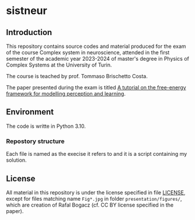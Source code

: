 # sistneur
## Introduction
This repository contains source codes and material produced for the exam of the course Complex system in neuroscience, attended in the first semester of the academic year 2023-2024 of master's degree in Physics of Complex Systems at the University of Turin.

The course is teached by prof. Tommaso Brischetto Costa.

The paper presented during the exam is titled [A tutorial on the free-energy framework for modelling perception and learning](http://dx.doi.org/10.1016/j.jmp.2015.11.003).

## Environment
The code is writte in Python 3.10.

### Repostory structure
Each file is named as the execise it refers to and it is a script containing my solution.

## License
All material in this repository is under the license specified in file [LICENSE](https://raw.githubusercontent.com/mirasac/sistneur/main/LICENSE), except for files matching name `Fig*.jpg` in folder `presentation/figures/`, which are creation of Rafal Bogacz (cf. CC BY license specified in the paper).
